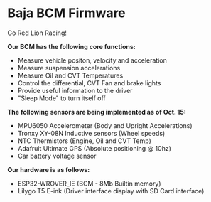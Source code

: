 # Baja BCM Firmware

Go Red Lion Racing!

**Our BCM has the following core functions:**
- Measure vehicle positon, velocity and acceleration
- Measure suspension accelerations
- Measure Oil and CVT Temperatures
- Control the differential, CVT Fan and brake lights
- Provide useful information to the driver
- "Sleep Mode" to turn itself off

**The following sensors are being implemented as of Oct. 15:**
- MPU6050 Accelerometer (Body and Upright Accelerations)
- Tronxy XY-08N Inductive sensors (Wheel speeds)
- NTC Thermistors (Engine, Oil and CVT Temp)
- Adafruit Ultimate GPS (Absolute positioning @ 10hz)
- Car battery voltage sensor


**Our hardware is as follows:**
- ESP32-WROVER_IE (BCM - 8Mb Builtin memory)
- Lilygo T5 E-ink (Driver interface display with SD Card interface)
